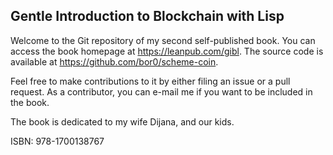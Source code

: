 Gentle Introduction to Blockchain with Lisp
-------------------------------------------
Welcome to the Git repository of my second self-published book. You can access the book homepage at https://leanpub.com/gibl. The source code is available at https://github.com/bor0/scheme-coin.

Feel free to make contributions to it by either filing an issue or a pull request. As a contributor, you can e-mail me if you want to be included in the book.

The book is dedicated to my wife Dijana, and our kids.

ISBN: 978-1700138767
